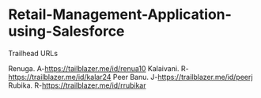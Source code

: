 # Retail-Management-Application-using-Salesforce

Trailhead URLs

Renuga. A-https://tailblazer.me/id/renua10
Kalaivani. R-https://trailblazer.me/id/kalar24
Peer Banu. J-https://trailblazer.me/id/peerj
Rubika. R-https://trailblazer.me/id/rrubikar

